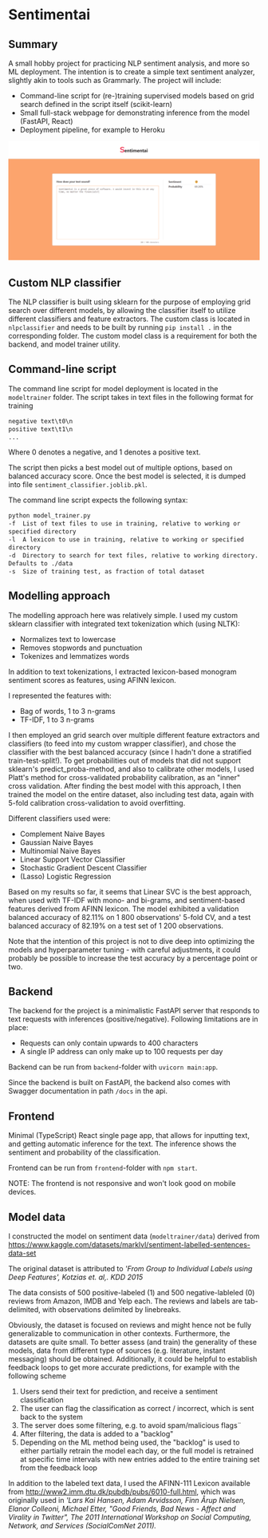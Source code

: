 # Sentimentai

## Summary

A small hobby project for practicing NLP sentiment analysis, and more so ML deployment. The intention is to create a simple text sentiment analyzer, slightly akin to tools such as Grammarly. The project will include:
* Command-line script for (re-)training supervised models based on grid search defined in the script itself (scikit-learn)
* Small full-stack webpage for demonstrating inference from the model (FastAPI, React)
* Deployment pipeline, for example to Heroku

![Screenshot of the application](/app.png?raw=true "Screenshot of the application")

## Custom NLP classifier

The NLP classifier is built using sklearn for the purpose of employing grid search over different models, by allowing the classifier itself to utilize different classifiers and feature extractors. The custom class is located in `nlpclassifier` and needs to be built by running `pip install .` in the corresponding folder. The custom model class is a requirement for both the backend, and model trainer utility.

## Command-line script

The command line script for model deployment is located in the `modeltrainer` folder. The script takes in text files in the following format for training

    negative text\t0\n
    positive text\t1\n
    ...
    
Where 0 denotes a negative, and 1 denotes a positive text.

The script then picks a best model out of multiple options, based on balanced accuracy score. Once the best model is selected, it is dumped into file `sentiment_classifier.joblib.pkl`.

The command line script expects the following syntax:

    python model_trainer.py
    -f  List of text files to use in training, relative to working or specified directory
    -l  A lexicon to use in training, relative to working or specified directory
    -d  Directory to search for text files, relative to working directory. Defaults to ./data
    -s  Size of training test, as fraction of total dataset    

## Modelling approach

The modelling approach here was relatively simple. I used my custom sklearn classifier with integrated text tokenization which (using NLTK):
- Normalizes text to lowercase
- Removes stopwords and punctuation
- Tokenizes and lemmatizes words

In addition to text tokenizations, I extracted lexicon-based monogram sentiment scores as features, using AFINN lexicon.

I represented the features with:
- Bag of words, 1 to 3 n-grams
- TF-IDF, 1 to 3 n-grams

I then employed an grid search over multiple different feature extractors and classifiers (to feed into my custom wrapper classifier), and chose the classifier with the best balanced accuracy (since I hadn't done a stratified train-test-split!). To get probabilities out of models that did not support sklearn's predict_proba-method, and also to calibrate other models, I used Platt's method for cross-validated probability calibration, as an "inner" cross validation. After finding the best model with this approach, I then trained the model on the entire dataset, also including test data, again with 5-fold calibration cross-validation to avoid overfitting.

Different classifiers used were:
- Complement Naive Bayes
- Gaussian Naive Bayes
- Multinomial Naive Bayes
- Linear Support Vector Classifier
- Stochastic Gradient Descent Classifier
- (Lasso) Logistic Regression

Based on my results so far, it seems that Linear SVC is the best approach, when used with TF-IDF with mono- and bi-grams, and sentiment-based features derived from AFINN lexicon. The model exhibited a validation balanced accuracy of 82.11% on 1 800 observations' 5-fold CV, and a test balanced accuracy of 82.19% on a test set of 1 200 observations.

Note that the intention of this project is not to dive deep into optimizing the models and hyperparameter tuning - with careful adjustments, it could probably be possible to increase the test accuracy by a percentage point or two.

## Backend

The backend for the project is a minimalistic FastAPI server that responds to text requests with inferences (positive/negative). Following limitations are in place:
- Requests can only contain upwards to 400 characters
- A single IP address can only make up to 100 requests per day

Backend can be run from `backend`-folder with `uvicorn main:app`.

Since the backend is built on FastAPI, the backend also comes with Swagger documentation in path `/docs` in the api.

## Frontend

Minimal (TypeScript) React single page app, that allows for inputting text, and getting automatic inference for the text. The inference shows the sentiment and probability of the classification.

Frontend can be run from `frontend`-folder with `npm start`.

NOTE: The frontend is not responsive and won't look good on mobile devices.

## Model data

I constructed the model on sentiment data (`modeltrainer/data`) derived from https://www.kaggle.com/datasets/marklvl/sentiment-labelled-sentences-data-set

The original dataset is attributed to _'From Group to Individual Labels using Deep Features', Kotzias et. al,. KDD 2015_

The data consists of 500 positive-labeled (1) and 500 negative-lableled (0) reviews from Amazon, IMDB and Yelp each. The reviews and labels are tab-delimited, with observations delimited by linebreaks.

Obviously, the dataset is focused on reviews and might hence not be fully generalizable to communication in other contexts. Furthermore, the datasets are quite small. To better assess (and train) the generality of these models, data from different type of sources (e.g. literature, instant messaging) should be obtained. Additionally, it could be helpful to establish feedback loops to get more accurate predictions, for example with the following scheme
1. Users send their text for prediction, and receive a sentiment classification
2. The user can flag the classification as correct / incorrect, which is sent back to the system
3. The server does some filtering, e.g. to avoid spam/malicious flags¨
4. After filtering, the data is added to a "backlog"
5. Depending on the ML method being used, the "backlog" is used to either partially retrain the model each day, or the full model is retrained at specific time intervals with new entries added to the entire training set from the feedback loop

In addition to the labeled text data, I used the AFINN-111 Lexicon available from http://www2.imm.dtu.dk/pubdb/pubs/6010-full.html, which was originally used in _'Lars Kai Hansen, Adam Arvidsson, Finn Årup Nielsen, Elanor Colleoni,
Michael Etter, "Good Friends, Bad News - Affect and Virality in
Twitter", The 2011 International Workshop on Social Computing,
Network, and Services (SocialComNet 2011)._
